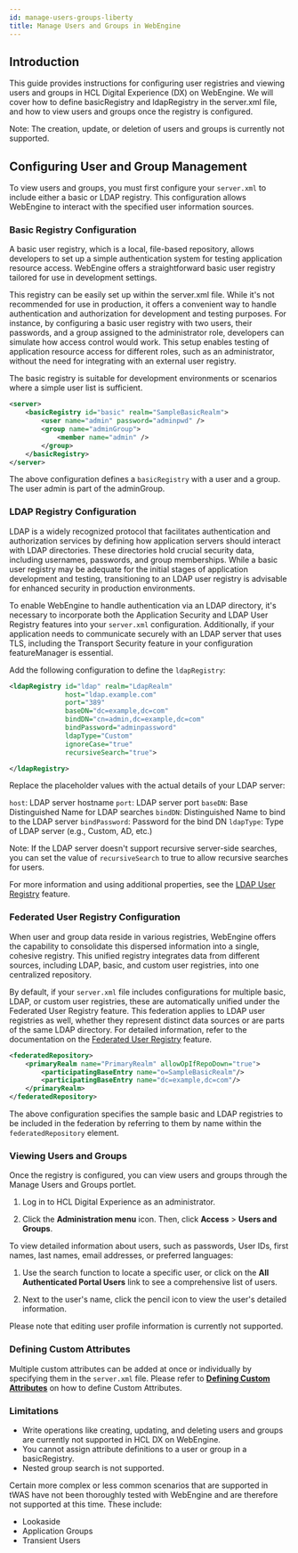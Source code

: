 ```yaml
---
id: manage-users-groups-liberty
title: Manage Users and Groups in WebEngine
---
```


## Introduction

This guide provides instructions for configuring user registries and viewing users and groups in HCL Digital Experience (DX) on WebEngine. We will cover how to define basicRegistry and ldapRegistry in the server.xml file, and how to view users and groups once the registry is configured.

Note: The creation, update, or deletion of users and groups is currently not supported. 

## Configuring User and Group Management

To view users and groups, you must first configure your `server.xml` to include either a basic or LDAP registry. This configuration allows WebEngine to interact with the specified user information sources.

### Basic Registry Configuration

A basic user registry, which is a local, file-based repository, allows developers to set up a simple authentication system for testing application resource access. WebEngine offers a straightforward basic user registry tailored for use in development settings.

This registry can be easily set up within the server.xml file. While it's not recommended for use in production, it offers a convenient way to handle authentication and authorization for development and testing purposes. For instance, by configuring a basic user registry with two users, their passwords, and a group assigned to the administrator role, developers can simulate how access control would work. This setup enables testing of application resource access for different roles, such as an administrator, without the need for integrating with an external user registry.

The basic registry is suitable for development environments or scenarios where a simple user list is sufficient.

```xml
<server>    
    <basicRegistry id="basic" realm="SampleBasicRealm">
        <user name="admin" password="adminpwd" />
        <group name="adminGroup">
            <member name="admin" />
        </group>
    </basicRegistry>
</server>
```

The above configuration defines a `basicRegistry` with a user and a group. The user admin is part of the adminGroup.


### LDAP Registry Configuration

LDAP is a widely recognized protocol that facilitates authentication and authorization services by defining how application servers should interact with LDAP directories. These directories hold crucial security data, including usernames, passwords, and group memberships. While a basic user registry may be adequate for the initial stages of application development and testing, transitioning to an LDAP user registry is advisable for enhanced security in production environments.

To enable WebEngine to handle authentication via an LDAP directory, it's necessary to incorporate both the Application Security and LDAP User Registry features into your `server.xml` configuration. Additionally, if your application needs to communicate securely with an LDAP server that uses TLS, including the Transport Security feature in your configuration featureManager is essential.

Add the following configuration to define the `ldapRegistry`:
```xml
<ldapRegistry id="ldap" realm="LdapRealm"
              host="ldap.example.com"
              port="389"
              baseDN="dc=example,dc=com"
              bindDN="cn=admin,dc=example,dc=com"
              bindPassword="adminpassword"
              ldapType="Custom"
              ignoreCase="true"
              recursiveSearch="true">

</ldapRegistry>
```

Replace the placeholder values with the actual details of your LDAP server:

`host`: LDAP server hostname
`port`: LDAP server port
`baseDN`: Base Distinguished Name for LDAP searches
`bindDN`: Distinguished Name to bind to the LDAP server
`bindPassword`: Password for the bind DN
`ldapType`: Type of LDAP server (e.g., Custom, AD, etc.)

Note: If the LDAP server doesn't support recursive server-side searches, you can set the value of `recursiveSearch` to true to allow recursive searches for users.

For more information and using additional properties, see the [LDAP User Registry](https://openliberty.io/docs/latest/reference/feature/ldapRegistry-3.0.html) feature.


### Federated User Registry Configuration

When user and group data reside in various registries, WebEngine offers the capability to consolidate this dispersed information into a single, cohesive registry. This unified registry integrates data from different sources, including LDAP, basic, and custom user registries, into one centralized repository.

By default, if your `server.xml` file includes configurations for multiple basic, LDAP, or custom user registries, these are automatically unified under the Federated User Registry feature. This federation applies to LDAP user registries as well, whether they represent distinct data sources or are parts of the same LDAP directory. For detailed information, refer to the documentation on the [Federated User Registry](https://openliberty.io/docs/latest/reference/feature/federatedRegistry-1.0.html) feature.

```xml
<federatedRepository>
    <primaryRealm name="PrimaryRealm" allowOpIfRepoDown="true">
        <participatingBaseEntry name="o=SampleBasicRealm"/>
        <participatingBaseEntry name="dc=example,dc=com"/>
    </primaryRealm>
</federatedRepository>
```
The above configuration specifies the sample basic and LDAP registries to be included in the federation by referring to them by name within the `federatedRepository` element.

### Viewing Users and Groups

Once the registry is configured, you can view users and groups through the Manage Users and Groups portlet.

1. Log in to HCL Digital Experience as an administrator.

2. Click the **Administration menu** icon. Then, click **Access** > **Users and Groups**.

To view detailed information about users, such as passwords, User IDs, first names, last names, email addresses, or preferred languages:

1. Use the search function to locate a specific user, or click on the **All Authenticated Portal Users** link to see a comprehensive list of users.

2. Next to the user's name, click the pencil icon to view the user's detailed information.

Please note that editing user profile information is currently not supported.

### Defining Custom Attributes

Multiple custom attributes can be added at once or individually by specifying them in the `server.xml` file. Please refer to **[Defining Custom Attributes](./adding_custom_attributes.md)** on how to define Custom Attributes.

### Limitations

- Write operations like creating, updating, and deleting users and groups are currently not supported in HCL DX on WebEngine.
- You cannot assign attribute definitions to a user or group in a basicRegistry.
- Nested group search is not supported.

Certain more complex or less common scenarios that are supported in tWAS have not been thoroughly tested with WebEngine and are therefore not supported at this time. These include:

- Lookaside
- Application Groups
- Transient Users
